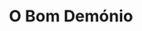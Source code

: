 ---
ref: sol-030-0248
title: ["O Bom Demónio"]
author_name: ["António Garcia"]
publisher: ["Ulisseia"]
year: "y1959"
origin: ["Portugal"]
formats: ["book-cover"]
disciplines: ["graphic-design"]
tags:
layout: artifact
status: ["rescan"]
published: false
int_published: false
image_count:
date_added: 2023-06-16
batch:
---